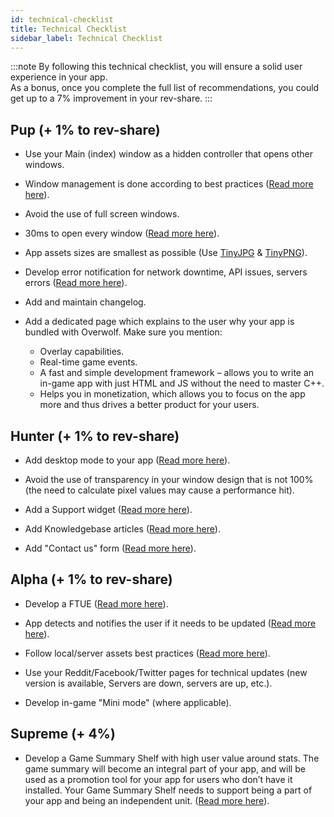 ```yaml
---
id: technical-checklist
title: Technical Checklist
sidebar_label: Technical Checklist
---
```


:::note
By following this technical checklist, you will ensure a solid user experience in your app.  
As a bonus, once you complete the full list of recommendations, you could get up to a 7% improvement in your rev-share.
:::

## Pup (+ 1% to rev-share)

* Use your Main (index) window as a hidden controller that opens other windows.

* Window management is done according to best practices ([Read more here](../topics/using-overwolf-windows)).

* Avoid the use of full screen windows.

* 30ms to open every window ([Read more here](../topics/launch-time-performance)).

* App assets sizes are smallest as possible (Use [TinyJPG](https://tinyjpg.com/) & [TinyPNG](https://tinypng.com/)).

* Develop error notification for network downtime, API issues, servers errors ([Read more here](../topics/user-flow-and-error-handling)).

* Add and maintain changelog.

* Add a dedicated page which explains to the user why your app is bundled with Overwolf. Make sure you mention:  

  * Overlay capabilities.
  * Real-time game events.
  * A fast and simple development framework – allows you to write an in-game app with just HTML and JS without the need to master C++.
  * Helps you in monetization, which allows you to focus on the app more and thus drives a better product for your users.

## Hunter (+ 1% to rev-share)

* Add desktop mode to your app ([Read more here](../topics/app-specific-experience)).

* Avoid the use of transparency in your window design that is not 100% (the need to calculate pixel values may cause a performance hit).

* Add a Support widget ([Read more here]()).

* Add Knowledgebase articles ([Read more here](add-a-knowledge-base-to-app)).

* Add "Contact us" form ([Read more here](../topics/best-practices-overview)).

## Alpha (+ 1% to rev-share)

* Develop a FTUE ([Read more here](../topics/first-time-user-experience)).

* App detects and notifies the user if it needs to be updated ([Read more here](submit-an-app-update)).

* Follow local/server assets best practices ([Read more here](../topics/launch-time-performance)).

* Use your Reddit/Facebook/Twitter pages for technical updates (new version is available, Servers are down, servers are up, etc.).

* Develop in-game "Mini mode" (where applicable).

## Supreme (+ 4%)

* Develop a Game Summary Shelf with high user value around stats. The game summary will become an integral part of your app, and will be used as a promotion tool for your app for users who don’t have it installed. Your Game Summary Shelf needs to support being a part of your app and being an independent unit. ([Read more here](../api/overwolf-egs)).